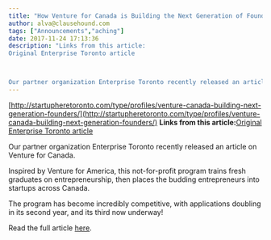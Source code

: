```yaml
---
title: "How Venture for Canada is Building the Next Generation of Founders"
author: alva@clausehound.com
tags: ["Announcements","aching"]
date: 2017-11-24 17:13:36
description: "Links from this article:
Original Enterprise Toronto article



Our partner organization Enterprise Toronto recently released an article on Ven..."
---
```


[http://startupheretoronto.com/type/profiles/venture-canada-building-next-generation-founders/](http://startupheretoronto.com/type/profiles/venture-canada-building-next-generation-founders/)
**Links from this article:**[Original Enterprise Toronto article](http://startupheretoronto.com/type/profiles/venture-canada-building-next-generation-founders/)

Our partner organization Enterprise Toronto recently released an article on Venture for Canada.

Inspired by Venture for America, this not-for-profit program trains fresh graduates on entrepreneurship, then places the budding entrepreneurs into startups across Canada.

The program has become incredibly competitive, with applications doubling in its second year, and its third now underway!

Read the full article [here](http://startupheretoronto.com/type/profiles/venture-canada-building-next-generation-founders/).